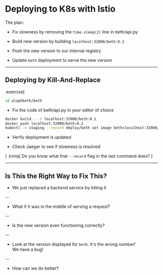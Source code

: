 # Deploying to K8s with Istio

The plan:

- Fix slowness by removing the `time.sleep(2)` line in beth/api.py

- Build new version by building `localhost:32000/beth:0.2`

- Push the new version to our internal registry

- Update `beth` deployment to serve the new version
---

## Deploying by Kill-And-Replace

.exercise[
```bash
cd alephbeth/beth
```
- Fix the code of beth/api.py in your editor of choice

```bash
docker build . -t localhost:32000/beth:0.2
docker push localhost:32000/beth:0.2
kubectl -n staging --record deploy/beth set image beth=localhost:32000/beth:0.2
```
- Verify deployment is updated

- Check Jaeger to see if slowness is resolved

]
.trivia[
    Do you know what that `--record` flag in the last command does?
]

---

## Is This the Right Way to Fix This?

- We just replaced a backend service by killing it

--

- What if it was in the middle of serving a request?

--

- Is the new version even functioning correctly? 

--

- Look at the version displayed for `beth`. It's the wrong number! 
  <br/>We have a bug!

--

- How can we do better?

